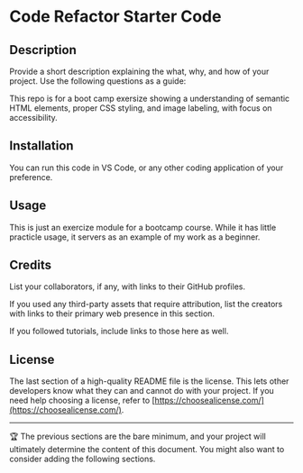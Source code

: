 # Code Refactor Starter Code

## Description

Provide a short description explaining the what, why, and how of your project. Use the following questions as a guide:

This repo is for a boot camp exersize showing a understanding of semantic HTML elements, proper CSS styling, and image labeling, with focus on accessibility.


## Installation

You can run this code in VS Code, or any other coding application of your preference. 

## Usage
This is just an exercize module for a bootcamp course. While it has little practicle usage, it servers as an example of my work as a beginner.

## Credits

List your collaborators, if any, with links to their GitHub profiles.

If you used any third-party assets that require attribution, list the creators with links to their primary web presence in this section.

If you followed tutorials, include links to those here as well.

## License

The last section of a high-quality README file is the license. This lets other developers know what they can and cannot do with your project. If you need help choosing a license, refer to [https://choosealicense.com/](https://choosealicense.com/).

---

🏆 The previous sections are the bare minimum, and your project will ultimately determine the content of this document. You might also want to consider adding the following sections.
